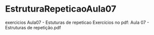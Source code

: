 # EstruturaRepeticaoAula07
exercicios Aula07 - Estuturas de repeticao
Exercícios no pdf: Aula 07 - Estruturas de repetição.pdf
